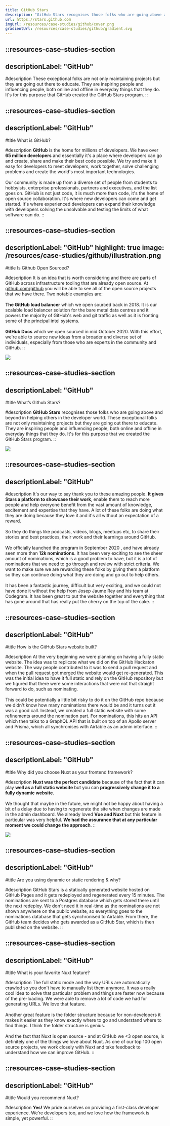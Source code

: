 ```yaml
---
title: GitHub Stars
description: "GitHub Stars recognises those folks who are going above and beyond in helping others in the developer world."
url: https://stars.github.com
imgUrl: /resources/case-studies/github/cover.png
gradientUrl: /resources/case-studies/github/gradient.svg
---
```


::resources-case-studies-section
---
descriptionLabel: "GitHub"
---

#description
These exceptional folks are not only maintaining projects but they are going out there to educate. They are inspiring people and influencing people, both online and offline in everyday things that they do. It's for this purpose that GitHub created the GitHub Stars program.
::

::resources-case-studies-section
---
descriptionLabel: "GitHub"
---

#title
What is GitHub?

#description
**GitHub** is the home for millions of developers. We have over **65 million developers** and essentially it's a place where developers can go and create, share and make their best code possible. We try and make it easy for developers to meet developers, work together, solve challenging problems and create the world's most important technologies.
<br>
<br>
Our community is made up from a diverse set of people from students to hobbyists, enterprise professionals, partners and executives, and the list goes on. GitHub is not just code, it is much more than code, it's the home of open source collaboration. It's where new developers can come and get started. It's where experienced developers can expand their knowledge with developers solving the unsolvable and testing the limits of what software can do.
::

::resources-case-studies-section
---
descriptionLabel: "GitHub"
highlight: true
image: /resources/case-studies/github/illustration.png
---

#title
Is Github Open Sourced?

#description
It is an idea that is worth considering and there are parts of GitHub across infrastructure tooling that are already open source. At [github.com/github](https://github.com/github) you will be able to see all of the open source projects that we have there. Two notable examples are:
<br>
<br>
**The GitHub load balancer** which we open sourced back in 2018. It is our scalable load balancer solution for the bare metal data centres and it powers the majority of GitHub's web and git traffic as well as it is fronting some of the principal intel systems.
<br>
<br>
**GitHub Docs** which we open sourced in mid October 2020. With this effort, we're able to source new ideas from a broader and diverse set of individuals, especially from those who are experts in the community and GitHub.
::

![](/resources/case-studies/github/section1.png)

::resources-case-studies-section
---
descriptionLabel: "GitHub"
---

#title
What’s Github Stars?

#description
**GitHub Stars** recognises those folks who are going above and beyond in helping others in the developer world. These exceptional folks are not only maintaining projects but they are going out there to educate. They are inspiring people and influencing people, both online and offline in everyday things that they do. It's for this purpose that we created the GitHub Stars program.
::

![](/resources/case-studies/github/section2.png)

::resources-case-studies-section
---
descriptionLabel: "GitHub"
---

#description
It's our way to say thank you to these amazing people. **It gives Stars a platform to showcase their work**, enable them to reach more people and help everyone benefit from the vast amount of knowledge, excitement and expertise that they have. A lot of these folks are doing what they are doing because they love it and it's all without an expectation of a reward.
<br><br>
So they do things like podcasts, videos, blogs, meetups etc, to share their stories and best practices, their work and their learnings around GitHub.
<br><br>
We officially launched the program in September 2020 , and have already seen more than **12k nominations**. It has been very exciting to see the sheer amount of nominations, which is a good problem to have, but it is a lot of nominations that we need to go through and review with strict criteria. We want to make sure we are rewarding these folks by giving them a platform so they can continue doing what they are doing and go out to help others.
<br><br>
It has been a fantastic journey, difficult but very exciting, and we could not have done it without the help from Josep Jaume Rey and his team at Codegram. It has been great to put the website together and everything that has gone around that has really put the cherry on the top of the cake.
::

::resources-case-studies-section
---
descriptionLabel: "GitHub"
---

#title
How is the GitHub Stars website built?

#description
At the very beginning we were planning on having a fully static website. The idea was to replicate what we did on the GitHub Hackaton website. The way people contributed to it was to send a pull request and when the pull request got merged the website would get re-generated. This was the initial idea to have it full static and rely on the GitHub repository but we figured that there were some interactions that were not that straight forward to do, such as nominating.
<br><br>
This could be potentially a little bit risky to do it on the GitHub repo because we didn't know how many nominations there would be and it turns out it was a good call. Instead, we created a full static website with some refinements around the nomination part. For nominations, this hits an API which then talks to a GraphQL API that is built on top of an Apollo server and Prisma, which all synchronises with Airtable as an admin interface.
::

::resources-case-studies-section
---
descriptionLabel: "GitHub"
---

#title
Why did you choose Nuxt as your frontend framework?

#description
**Nuxt was the perfect candidate** because of the fact that it can play **well as a full static website** but you can **progressively change it to a fully dynamic website**.
<br><br>
We thought that maybe in the future, we might not be happy about having a bit of a delay due to having to regenerate the site when changes are made in the admin dashboard. We already loved **Vue and Nuxt** but this feature in particular was very helpful. **We had the assurance that at any particular moment we could change the approach**.
::

![](/resources/case-studies/github/section3.png)

::resources-case-studies-section
---
descriptionLabel: "GitHub"
---

#title
Are you using dynamic or static rendering & why?

#description
GitHub Stars is a statically generated website hosted on GitHub Pages and it gets redeployed and regenerated every 15 minutes. The nominations are sent to a Postgres database which gets stored there until the next redeploy. We don't need it in real-time as the nominations are not shown anywhere on the public website, so everything goes to the nominations database that gets synchronised to Airtable. From there, the GitHub team decides who gets awarded as a GitHub Star, which is then published on the website.
::

::resources-case-studies-section
---
descriptionLabel: "GitHub"
---

#title
What is your favorite Nuxt feature?

#description
The full static mode and the way URLs are automatically crawled so you don't have to manually list them anymore. It was a really cool idea to solve that particular problem and things are faster now because of the pre-loading. We were able to remove a lot of code we had for generating URLs. We love that feature.
<br><br>
Another great feature is the folder structure because for non-developers it makes it easier as they know exactly where to go and understand where to find things. I think the folder structure is genius.
<br><br>
And the fact that Nuxt is open source - and at GitHub we <3 open source, is definitely one of the things we love about Nuxt. As one of our top 100 open source projects, we work closely with Nuxt and take feedback to understand how we can improve GitHub.
::

::resources-case-studies-section
---
descriptionLabel: "GitHub"
---

#title
Would you recommend Nuxt?

#description
**Yes!** We pride ourselves on providing a first-class developer experience. We’re developers too, and we love how the framework is simple, yet powerful.
::
